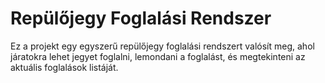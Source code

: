 # Repülőjegy Foglalási Rendszer

Ez a projekt egy egyszerű repülőjegy foglalási rendszert valósít meg, ahol járatokra lehet jegyet foglalni, lemondani a foglalást, és megtekinteni az aktuális foglalások listáját.